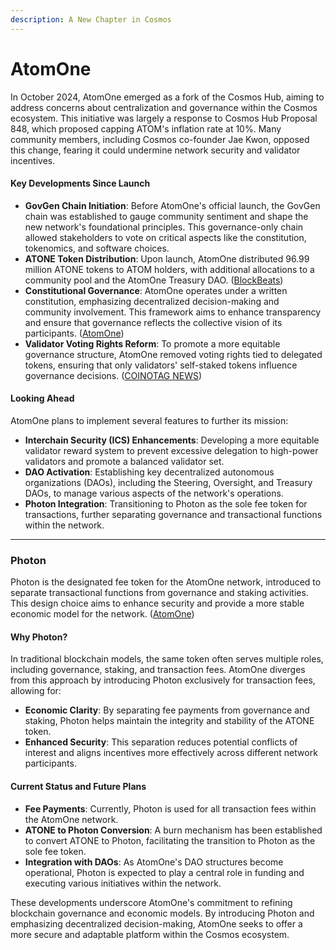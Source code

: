 ```yaml
---
description: A New Chapter in Cosmos
---
```


# AtomOne

In October 2024, AtomOne emerged as a fork of the Cosmos Hub, aiming to address concerns about centralization and governance within the Cosmos ecosystem. This initiative was largely a response to Cosmos Hub Proposal 848, which proposed capping ATOM's inflation rate at 10%. Many community members, including Cosmos co-founder Jae Kwon, opposed this change, fearing it could undermine network security and validator incentives.

#### **Key Developments Since Launch**

* **GovGen Chain Initiation**: Before AtomOne's official launch, the GovGen chain was established to gauge community sentiment and shape the new network's foundational principles. This governance-only chain allowed stakeholders to vote on critical aspects like the constitution, tokenomics, and software choices.
* **ATONE Token Distribution**: Upon launch, AtomOne distributed 96.99 million ATONE tokens to ATOM holders, with additional allocations to a community pool and the AtomOne Treasury DAO. ([BlockBeats](https://www.theblockbeats.info/en/flash/267491))
* **Constitutional Governance**: AtomOne operates under a written constitution, emphasizing decentralized decision-making and community involvement. This framework aims to enhance transparency and ensure that governance reflects the collective vision of its participants. ([AtomOne](https://atom.one/faq/?utm_source))
* **Validator Voting Rights Reform**: To promote a more equitable governance structure, AtomOne removed voting rights tied to delegated tokens, ensuring that only validators' self-staked tokens influence governance decisions. ([COINOTAG NEWS](https://en.coinotag.com/breakingnews/atomone-launches-as-a-governance-blockchain-forked-from-cosmos-hub-enhancing-decentralized-governance-and-tokenomics))

#### **Looking Ahead**

AtomOne plans to implement several features to further its mission:

* **Interchain Security (ICS) Enhancements**: Developing a more equitable validator reward system to prevent excessive delegation to high-power validators and promote a balanced validator set.
* **DAO Activation**: Establishing key decentralized autonomous organizations (DAOs), including the Steering, Oversight, and Treasury DAOs, to manage various aspects of the network's operations.
* **Photon Integration**: Transitioning to Photon as the sole fee token for transactions, further separating governance and transactional functions within the network.

***

### **Photon**&#x20;

Photon is the designated fee token for the AtomOne network, introduced to separate transactional functions from governance and staking activities. This design choice aims to enhance security and provide a more stable economic model for the network. ([AtomOne](https://atom.one/faq/))

#### **Why Photon?**

In traditional blockchain models, the same token often serves multiple roles, including governance, staking, and transaction fees. AtomOne diverges from this approach by introducing Photon exclusively for transaction fees, allowing for:

* **Economic Clarity**: By separating fee payments from governance and staking, Photon helps maintain the integrity and stability of the ATONE token.
* **Enhanced Security**: This separation reduces potential conflicts of interest and aligns incentives more effectively across different network participants.

#### **Current Status and Future Plans**

* **Fee Payments**: Currently, Photon is used for all transaction fees within the AtomOne network.
* **ATONE to Photon Conversion**: A burn mechanism has been established to convert ATONE to Photon, facilitating the transition to Photon as the sole fee token.
* **Integration with DAOs**: As AtomOne's DAO structures become operational, Photon is expected to play a central role in funding and executing various initiatives within the network.

These developments underscore AtomOne's commitment to refining blockchain governance and economic models. By introducing Photon and emphasizing decentralized decision-making, AtomOne seeks to offer a more secure and adaptable platform within the Cosmos ecosystem.
